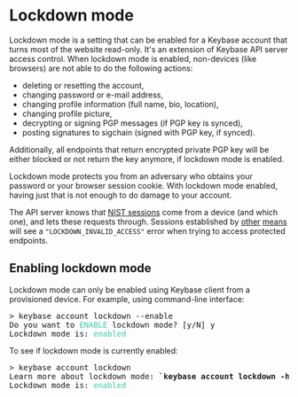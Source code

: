 
# Lockdown mode

Lockdown mode is a setting that can be enabled for a Keybase account
that turns most of the website read-only. It's an extension of Keybase
API server access control. When lockdown mode is enabled, non-devices
(like browsers) are not able to do the following actions:

- deleting or resetting the account,
- changing password or e-mail address,
- changing profile information (full name, bio, location),
- changing profile picture,
- decrypting or signing PGP messages (if PGP key is synced),
- posting signatures to sigchain (signed with PGP key, if synced).

Additionally, all endpoints that return encrypted private PGP key will
be either blocked or not return the key anymore, if lockdown mode is
enabled.

Lockdown mode protects you from an adversary who obtains your password
or your browser session cookie. With lockdown mode enabled, having
just that is not enough to do damage to your account.

The API server knows that [NIST sessions](nist) come from a device
(and which one), and lets these requests through. Sessions established
by [other](call/login) [means](call/sig/post_auth) will see a
`"LOCKDOWN_INVALID_ACCESS"` error when trying to access protected
endpoints.

## Enabling lockdown mode

Lockdown mode can only be enabled using Keybase client from a
provisioned device. For example, using command-line interface:

<pre>
> keybase account lockdown --enable
Do you want to <span style="color:#3dcca6">ENABLE</span> lockdown mode? [y/N] y
Lockdown mode is: <span style="color:#3dcca6">enabled</span>
</pre>

To see if lockdown mode is currently enabled:

<pre>
> keybase account lockdown
Learn more about lockdown mode: <b>`keybase account lockdown -h`</b>
Lockdown mode is: <span style="color:#3dcca6">enabled</span>
</pre>
